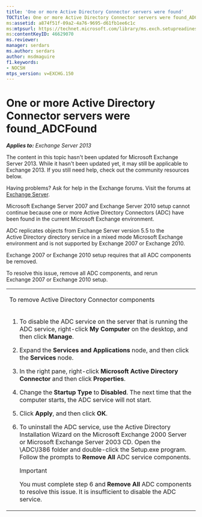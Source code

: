 ```yaml
---
title: 'One or more Active Directory Connector servers were found'
TOCTitle: One or more Active Directory Connector servers were found_ADCFound
ms:assetid: a874f51f-09a2-4a76-9695-d61fb1ee6c1c
ms:mtpsurl: https://technet.microsoft.com/library/ms.exch.setupreadiness.adcfound(v=EXCHG.150)
ms:contentKeyID: 46629070
ms.reviewer: 
manager: serdars
ms.author: serdars
author: msdmaguire
f1.keywords:
- NOCSH
mtps_version: v=EXCHG.150
---
```


# One or more Active Directory Connector servers were found\_ADCFound

_**Applies to:** Exchange Server 2013_

The content in this topic hasn't been updated for Microsoft Exchange Server 2013. While it hasn't been updated yet, it may still be applicable to Exchange 2013. If you still need help, check out the community resources below.

Having problems? Ask for help in the Exchange forums. Visit the forums at [Exchange Server](https://social.technet.microsoft.com/forums/office/home?category=exchangeserver).

Microsoft Exchange Server 2007 and Exchange Server 2010 setup cannot continue because one or more Active Directory Connectors (ADC) have been found in the current Microsoft Exchange environment.

ADC replicates objects from Exchange Server version 5.5 to the Active Directory directory service in a mixed mode Microsoft Exchange environment and is not supported by Exchange 2007 or Exchange 2010.

Exchange 2007 or Exchange 2010 setup requires that all ADC components be removed.

To resolve this issue, remove all ADC components, and rerun Exchange 2007 or Exchange 2010 setup.

<table>
<colgroup>
<col style="width: 100%" />
</colgroup>
<tbody>
<tr class="odd">
<td><p>To remove Active Directory Connector components</p></td>
</tr>
<tr class="even">
<td><ol>
<li><p>To disable the ADC service on the server that is running the ADC service, right-click <strong>My Computer</strong> on the desktop, and then click <strong>Manage</strong>.</p></li>
<li><p>Expand the <strong>Services and Applications</strong> node, and then click the <strong>Services</strong> node.</p></li>
<li><p>In the right pane, right-click <strong>Microsoft Active Directory Connector</strong> and then click <strong>Properties</strong>.</p></li>
<li><p>Change the <strong>Startup Type</strong> to <strong>Disabled</strong>. The next time that the computer starts, the ADC service will not start.</p></li>
<li><p>Click <strong>Apply</strong>, and then click <strong>OK</strong>.</p></li>
<li><p>To uninstall the ADC service, use the Active Directory Installation Wizard on the Microsoft Exchange 2000 Server or Microsoft Exchange Server 2003 CD. Open the \ADC\I386 folder and double-click the Setup.exe program. Follow the prompts to <strong>Remove All</strong> ADC service components.</p>

> [!IMPORTANT]
> You must complete step 6 and <STRONG>Remove All</STRONG> ADC components to resolve this issue. It is insufficient to disable the ADC service.

</li>
</ol></td>
</tr>
</tbody>
</table>
